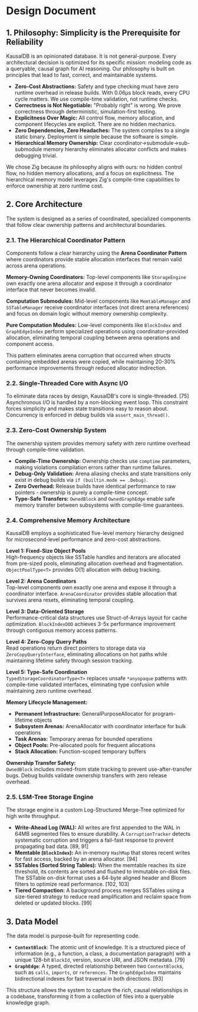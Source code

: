 # Design Document

## 1. Philosophy: Simplicity is the Prerequisite for Reliability

KausalDB is an opinionated database. It is not general-purpose. Every architectural decision is optimized for its specific mission: modeling code as a queryable, causal graph for AI reasoning. Our philosophy is built on principles that lead to fast, correct, and maintainable systems.

- **Zero-Cost Abstractions:** Safety and type checking must have zero runtime overhead in release builds. With 0.06µs block reads, every CPU cycle matters. We use compile-time validation, not runtime checks.
- **Correctness is Not Negotiable:** "Probably right" is wrong. We prove correctness through deterministic, simulation-first testing.
- **Explicitness Over Magic:** All control flow, memory allocation, and component lifecycles are explicit. There are no hidden mechanics.
- **Zero Dependencies, Zero Headaches:** The system compiles to a single static binary. Deployment is simple because the software is simple.
- **Hierarchical Memory Ownership:** Clear coordinator→submodule→sub-submodule memory hierarchy eliminates allocator conflicts and makes debugging trivial.

We chose Zig because its philosophy aligns with ours: no hidden control flow, no hidden memory allocations, and a focus on explicitness. The hierarchical memory model leverages Zig's compile-time capabilities to enforce ownership at zero runtime cost.

## 2. Core Architecture

The system is designed as a series of coordinated, specialized components that follow clear ownership patterns and architectural boundaries.

### 2.1. The Hierarchical Coordinator Pattern

Components follow a clear hierarchy using the **Arena Coordinator Pattern** where coordinators provide stable allocation interfaces that remain valid across arena operations.

**Memory-Owning Coordinators:** Top-level components like `StorageEngine` own exactly one arena allocator and expose it through a coordinator interface that never becomes invalid.

**Computation Submodules:** Mid-level components like `MemtableManager` and `SSTableManager` receive coordinator interfaces (not direct arena references) and focus on domain logic without memory ownership complexity.

**Pure Computation Modules:** Low-level components like `BlockIndex` and `GraphEdgeIndex` perform specialized operations using coordinator-provided allocation, eliminating temporal coupling between arena operations and component access.

This pattern eliminates arena corruption that occurred when structs containing embedded arenas were copied, while maintaining 20-30% performance improvements through reduced allocator indirection.

### 2.2. Single-Threaded Core with Async I/O

To eliminate data races by design, KausalDB's core is single-threaded. [75] Asynchronous I/O is handled by a non-blocking event loop. This constraint forces simplicity and makes state transitions easy to reason about. Concurrency is enforced in debug builds via `assert_main_thread()`.

### 2.3. Zero-Cost Ownership System

The ownership system provides memory safety with zero runtime overhead through compile-time validation.

- **Compile-Time Ownership:** Ownership checks use `comptime` parameters, making violations compilation errors rather than runtime failures.
- **Debug-Only Validation:** Arena aliasing checks and state transitions only exist in debug builds via `if (builtin.mode == .Debug)`.
- **Zero Overhead:** Release builds have identical performance to raw pointers - ownership is purely a compile-time concept.
- **Type-Safe Transfers:** `OwnedBlock` and `OwnedGraphEdge` enable safe memory transfer between subsystems with compile-time guarantees.

### 2.4. Comprehensive Memory Architecture

KausalDB employs a sophisticated five-level memory hierarchy designed for microsecond-level performance and zero-cost abstractions.

**Level 1: Fixed-Size Object Pools**  
High-frequency objects like SSTable handles and iterators are allocated from pre-sized pools, eliminating allocation overhead and fragmentation. `ObjectPoolType<T>` provides O(1) allocation with debug tracking.

**Level 2: Arena Coordinators**  
Top-level components own exactly one arena and expose it through a coordinator interface. `ArenaCoordinator` provides stable allocation that survives arena resets, eliminating temporal coupling.

**Level 3: Data-Oriented Storage**  
Performance-critical data structures use Struct-of-Arrays layout for cache optimization. `BlockIndexDOD` achieves 3-5x performance improvement through contiguous memory access patterns.

**Level 4: Zero-Copy Query Paths**  
Read operations return direct pointers to storage data via `ZeroCopyQueryInterface`, eliminating allocations on hot paths while maintaining lifetime safety through session tracking.

**Level 5: Type-Safe Coordination**  
`TypedStorageCoordinatorType<T>` replaces unsafe `*anyopaque` patterns with compile-time validated interfaces, eliminating type confusion while maintaining zero runtime overhead.

**Memory Lifecycle Management:**
- **Permanent Infrastructure:** GeneralPurposeAllocator for program-lifetime objects
- **Subsystem Arenas:** ArenaAllocator with coordinator interface for bulk operations  
- **Task Arenas:** Temporary arenas for bounded operations
- **Object Pools:** Pre-allocated pools for frequent allocations
- **Stack Allocation:** Function-scoped temporary buffers

**Ownership Transfer Safety:**  
`OwnedBlock` includes moved-from state tracking to prevent use-after-transfer bugs. Debug builds validate ownership transfers with zero release overhead.

### 2.5. LSM-Tree Storage Engine

The storage engine is a custom Log-Structured Merge-Tree optimized for high write throughput.

- **Write-Ahead Log (WAL):** All writes are first appended to the WAL in 64MB segmented files to ensure durability. A `CorruptionTracker` detects systematic corruption and triggers a fail-fast response to prevent propagating bad data. [89, 91]
- **Memtable (`BlockIndex`):** An in-memory `HashMap` that stores recent writes for fast access, backed by an arena allocator. [94]
- **SSTables (Sorted String Tables):** When the memtable reaches its size threshold, its contents are sorted and flushed to immutable on-disk files. The SSTable on-disk format uses a 64-byte aligned header and Bloom filters to optimize read performance. [102, 103]
- **Tiered Compaction:** A background process merges SSTables using a size-tiered strategy to reduce read amplification and reclaim space from deleted or updated blocks. [99]

## 3. Data Model

The data model is purpose-built for representing code.

- **`ContextBlock`**: The atomic unit of knowledge. It is a structured piece of information (e.g., a function, a class, a documentation paragraph) with a unique 128-bit `BlockId`, version, source URI, and JSON metadata. [79]
- **`GraphEdge`**: A typed, directed relationship between two `ContextBlock`s, such as `calls`, `imports`, or `references`. The `GraphEdgeIndex` maintains bidirectional indexes for fast traversal in both directions. [93]

This structure allows the system to capture the rich, causal relationships in a codebase, transforming it from a collection of files into a queryable knowledge graph.
